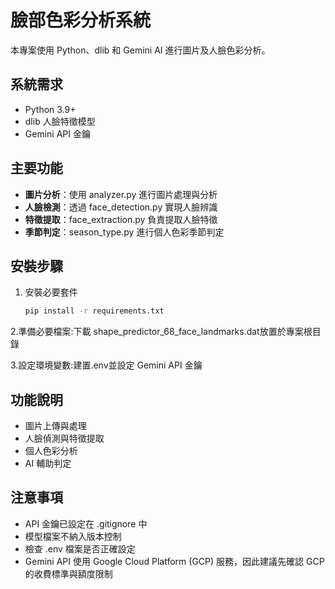 # 臉部色彩分析系統

本專案使用 Python、dlib 和 Gemini AI 進行圖片及人臉色彩分析。

## 系統需求
- Python 3.9+
- dlib 人臉特徵模型
- Gemini API 金鑰

## 主要功能
- **圖片分析**：使用 analyzer.py 進行圖片處理與分析
- **人臉檢測**：透過 face_detection.py 實現人臉辨識
- **特徵提取**：face_extraction.py 負責提取人臉特徵
- **季節判定**：season_type.py 進行個人色彩季節判定


## 安裝步驟
1. 安裝必要套件
   ```bash
   pip install -r requirements.txt

2.準備必要檔案:下載 shape_predictor_68_face_landmarks.dat放置於專案根目錄

3.設定環境變數:建置.env並設定 Gemini API 金鑰


## 功能說明
- 圖片上傳與處理
- 人臉偵測與特徵提取
- 個人色彩分析
- AI 輔助判定

## 注意事項
- API 金鑰已設定在 .gitignore 中
- 模型檔案不納入版本控制
- 檢查 .env 檔案是否正確設定
- Gemini API 使用 Google Cloud Platform (GCP) 服務，因此建議先確認 GCP 的收費標準與額度限制
